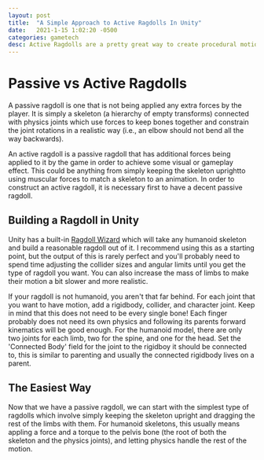 ```yaml
---
layout: post
title:  "A Simple Approach to Active Ragdolls In Unity"
date:   2021-1-15 1:02:20 -0500
categories: gametech
desc: Active Ragdolls are a pretty great way to create procedural motion or to make animations silly and exciting.
---
```


# Passive vs Active Ragdolls

A passive ragdoll is one that is not being applied any extra forces by the player. It is simply a skeleton (a hierarchy of empty transforms) connected with physics joints which use forces to keep bones together and constrain the joint rotations in a realistic way (i.e., an elbow should not bend all the way backwards). 

An active ragdoll is a passive ragdoll that has additional forces being applied to it by the game in order to achieve some visual or gameplay effect. This could be anything from simply keeping the skeleton uprightto using muscular forces to match a skeleton to an animation. In order to construct an active ragdoll, it is necessary first to have a decent passive ragdoll.

## Building a Ragdoll in Unity

Unity has a built-in [Ragdoll Wizard](https://docs.unity3d.com/Manual/wizard-RagdollWizard.html) which will take any humanoid skeleton and build a reasonable ragdoll out of it. I recommend using this as a starting point, but the output of this is rarely perfect and you'll probably need to spend time adjusting the collider sizes and angular limits until you get the type of ragdoll you want. You can also increase the mass of limbs to make their motion a bit slower and more realistic. 

If your ragdoll is not humanoid, you aren't that far behind. For each joint that you want to have motion, add a rigidbody, collider, and character joint. Keep in mind that this does not need to be every single bone! Each finger probably does not need its own physics and following its parents forward kinematics will be good enough. For the humanoid model, there are only two joints for each limb, two for the spine, and one for the head. Set the 'Connected Body' field for the joint to the rigidboy it should be connected to, this is similar to parenting and usually the connected rigidbody lives on a parent.

## The Easiest Way

Now that we have a passive ragdoll, we can start with the simplest type of ragdolls which involve simply keeping the skeleton upright and dragging the rest of the limbs with them. For humanoid skeletons, this usually means appling a force and a torque to the pelvis bone (the root of both the skeleton and the physics joints), and letting physics handle the rest of the motion.
